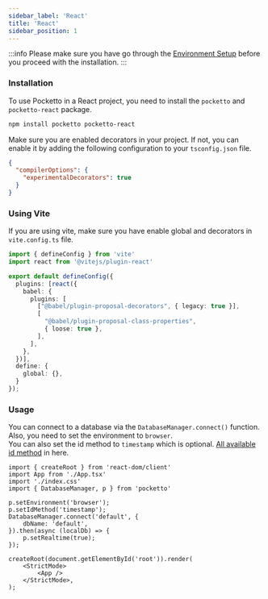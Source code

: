 ```yaml
---
sidebar_label: 'React'
title: 'React'
sidebar_position: 1
---
```


:::info
Please make sure you have go through the [Environment Setup](/docs/environment-setup) before you proceed with the installation.
:::

### Installation

To use Pocketto in a React project, you need to install the `pocketto` and `pocketto-react` package.

```bash
npm install pocketto pocketto-react
```

Make sure you are enabled decorators in your project. If not, you can enable it by adding the following configuration to your `tsconfig.json` file.

```json title="tsconfig.json"
{
  "compilerOptions": {
    "experimentalDecorators": true
  }
}
```

### Using Vite

If you are using vite, make sure you have enable global and decorators in `vite.config.ts` file.

```ts title="vite.config.ts"
import { defineConfig } from 'vite'
import react from '@vitejs/plugin-react'

export default defineConfig({
  plugins: [react({
    babel: {
      plugins: [
        ["@babel/plugin-proposal-decorators", { legacy: true }],
        [
          "@babel/plugin-proposal-class-properties",
          { loose: true },
        ],
      ],
    },
  })],
  define: {
    global: {},
  }
});
```

### Usage

<!-- In your `main.tsx` file, you need to wrap your application with the `PockettoProvider` component. -->
You can connect to a database via the `DatabaseManager.connect()` function. <br />
Also, you need to set the environment to `browser`. <br />
You can also set the id method to `timestamp` which is optional. [All available id method](/docs/id) in here.

```tsx title="src/main.tsx"
import { createRoot } from 'react-dom/client'
import App from './App.tsx'
import './index.css'
import { DatabaseManager, p } from 'pocketto'

p.setEnvironment('browser');
p.setIdMethod('timestamp');
DatabaseManager.connect('default', {
    dbName: 'default',
}).then(async (localDb) => {
    p.setRealtime(true);
});

createRoot(document.getElementById('root')).render(
    <StrictMode>
        <App />
    </StrictMode>,
);
```
